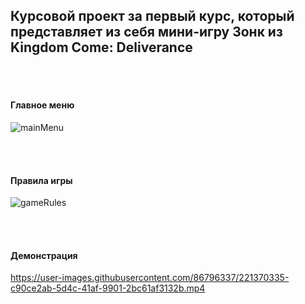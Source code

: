 ## Курсовой проект за первый курс, который представляет из себя мини-игру Зонк из Kingdom Come: Deliverance


<br>
<br>

#### Главное меню

![mainMenu](https://user-images.githubusercontent.com/86796337/221370031-ff024910-1ff3-4d77-bb20-685335075e63.png)


<br>
<br>

#### Правила игры

![gameRules](https://user-images.githubusercontent.com/86796337/221370035-c5926408-e809-4995-80b1-0b123819048f.png)


<br>
<br>

#### Демонстрация

https://user-images.githubusercontent.com/86796337/221370335-c90ce2ab-5d4c-41af-9901-2bc61af3132b.mp4

